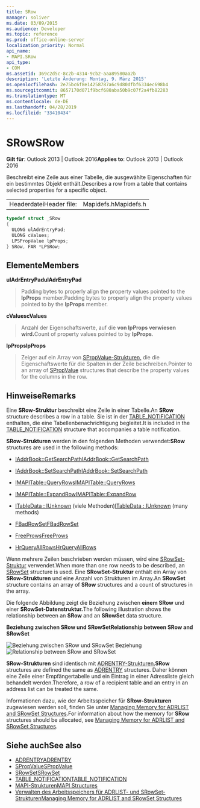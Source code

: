 ```yaml
---
title: SRow
manager: soliver
ms.date: 03/09/2015
ms.audience: Developer
ms.topic: reference
ms.prod: office-online-server
localization_priority: Normal
api_name:
- MAPI.SRow
api_type:
- COM
ms.assetid: 369c2d5c-8c2b-4314-9cb2-aaa89580aa2b
description: 'Letzte Änderung: Montag, 9. März 2015'
ms.openlocfilehash: 2e75bc6f8e14258787a6c9d80dfbf6334ec698b4
ms.sourcegitcommit: 8657170d071f9bcf680aba50b9c07f2a4fb82283
ms.translationtype: MT
ms.contentlocale: de-DE
ms.lasthandoff: 04/28/2019
ms.locfileid: "33410434"
---
```

# <a name="srow"></a><span data-ttu-id="b0aac-103">SRow</span><span class="sxs-lookup"><span data-stu-id="b0aac-103">SRow</span></span>

<span data-ttu-id="b0aac-104">**Gilt für**: Outlook 2013 | Outlook 2016</span><span class="sxs-lookup"><span data-stu-id="b0aac-104">**Applies to**: Outlook 2013 | Outlook 2016</span></span> 
  
<span data-ttu-id="b0aac-105">Beschreibt eine Zeile aus einer Tabelle, die ausgewählte Eigenschaften für ein bestimmtes Objekt enthält.</span><span class="sxs-lookup"><span data-stu-id="b0aac-105">Describes a row from a table that contains selected properties for a specific object.</span></span> 
  
|||
|:-----|:-----|
|<span data-ttu-id="b0aac-106">Headerdatei</span><span class="sxs-lookup"><span data-stu-id="b0aac-106">Header file:</span></span>  <br/> |<span data-ttu-id="b0aac-107">Mapidefs.h</span><span class="sxs-lookup"><span data-stu-id="b0aac-107">Mapidefs.h</span></span>  <br/> |
   
```cpp
typedef struct _SRow
{
  ULONG ulAdrEntryPad;
  ULONG cValues;
  LPSPropValue lpProps;
} SRow, FAR *LPSRow;

```

## <a name="members"></a><span data-ttu-id="b0aac-108">Elemente</span><span class="sxs-lookup"><span data-stu-id="b0aac-108">Members</span></span>

<span data-ttu-id="b0aac-109">**ulAdrEntryPad**</span><span class="sxs-lookup"><span data-stu-id="b0aac-109">**ulAdrEntryPad**</span></span>
  
> <span data-ttu-id="b0aac-110">Padding bytes to properly align the property values pointed to the **lpProps** member.</span><span class="sxs-lookup"><span data-stu-id="b0aac-110">Padding bytes to properly align the property values pointed to by the **lpProps** member.</span></span> 
    
<span data-ttu-id="b0aac-111">**cValues**</span><span class="sxs-lookup"><span data-stu-id="b0aac-111">**cValues**</span></span>
  
> <span data-ttu-id="b0aac-112">Anzahl der Eigenschaftswerte, auf die **von lpProps verwiesen wird.**</span><span class="sxs-lookup"><span data-stu-id="b0aac-112">Count of property values pointed to by **lpProps**.</span></span> 
    
<span data-ttu-id="b0aac-113">**lpProps**</span><span class="sxs-lookup"><span data-stu-id="b0aac-113">**lpProps**</span></span>
  
> <span data-ttu-id="b0aac-114">Zeiger auf ein Array von [SPropValue-Strukturen,](spropvalue.md) die die Eigenschaftswerte für die Spalten in der Zeile beschreiben.</span><span class="sxs-lookup"><span data-stu-id="b0aac-114">Pointer to an array of [SPropValue](spropvalue.md) structures that describe the property values for the columns in the row.</span></span> 
    
## <a name="remarks"></a><span data-ttu-id="b0aac-115">Hinweise</span><span class="sxs-lookup"><span data-stu-id="b0aac-115">Remarks</span></span>

<span data-ttu-id="b0aac-116">Eine **SRow-Struktur** beschreibt eine Zeile in einer Tabelle.</span><span class="sxs-lookup"><span data-stu-id="b0aac-116">An **SRow** structure describes a row in a table.</span></span> <span data-ttu-id="b0aac-117">Sie ist in der [TABLE_NOTIFICATION](table_notification.md) enthalten, die eine Tabellenbenachrichtigung begleitet.</span><span class="sxs-lookup"><span data-stu-id="b0aac-117">It is included in the [TABLE_NOTIFICATION](table_notification.md) structure that accompanies a table notification.</span></span> 
  
<span data-ttu-id="b0aac-118">**SRow-Strukturen** werden in den folgenden Methoden verwendet:</span><span class="sxs-lookup"><span data-stu-id="b0aac-118">**SRow** structures are used in the following methods:</span></span> 
  
- [<span data-ttu-id="b0aac-119">IAddrBook::GetSearchPath</span><span class="sxs-lookup"><span data-stu-id="b0aac-119">IAddrBook::GetSearchPath</span></span>](iaddrbook-getsearchpath.md)
    
- [<span data-ttu-id="b0aac-120">IAddrBook::SetSearchPath</span><span class="sxs-lookup"><span data-stu-id="b0aac-120">IAddrBook::SetSearchPath</span></span>](iaddrbook-setsearchpath.md)
    
- [<span data-ttu-id="b0aac-121">IMAPITable::QueryRows</span><span class="sxs-lookup"><span data-stu-id="b0aac-121">IMAPITable::QueryRows</span></span>](imapitable-queryrows.md)
    
- [<span data-ttu-id="b0aac-122">IMAPITable::ExpandRow</span><span class="sxs-lookup"><span data-stu-id="b0aac-122">IMAPITable::ExpandRow</span></span>](imapitable-expandrow.md)
    
- <span data-ttu-id="b0aac-123">[ITableData : IUnknown](itabledataiunknown.md) (viele Methoden)</span><span class="sxs-lookup"><span data-stu-id="b0aac-123">[ITableData : IUnknown](itabledataiunknown.md) (many methods)</span></span> 
    
- [<span data-ttu-id="b0aac-124">FBadRowSet</span><span class="sxs-lookup"><span data-stu-id="b0aac-124">FBadRowSet</span></span>](fbadrowset.md)
    
- [<span data-ttu-id="b0aac-125">FreeProws</span><span class="sxs-lookup"><span data-stu-id="b0aac-125">FreeProws</span></span>](freeprows.md)
    
- [<span data-ttu-id="b0aac-126">HrQueryAllRows</span><span class="sxs-lookup"><span data-stu-id="b0aac-126">HrQueryAllRows</span></span>](hrqueryallrows.md)
    
<span data-ttu-id="b0aac-127">Wenn mehrere Zeilen beschrieben werden müssen, wird eine [SRowSet-Struktur](srowset.md) verwendet.</span><span class="sxs-lookup"><span data-stu-id="b0aac-127">When more than one row needs to be described, an [SRowSet](srowset.md) structure is used.</span></span> <span data-ttu-id="b0aac-128">Eine **SRowSet-Struktur** enthält ein Array von **SRow-Strukturen** und eine Anzahl von Strukturen im Array.</span><span class="sxs-lookup"><span data-stu-id="b0aac-128">An **SRowSet** structure contains an array of **SRow** structures and a count of structures in the array.</span></span> 
  
<span data-ttu-id="b0aac-129">Die folgende Abbildung zeigt die Beziehung zwischen **einem SRow** und einer **SRowSet-Datenstruktur.**</span><span class="sxs-lookup"><span data-stu-id="b0aac-129">The following illustration shows the relationship between an **SRow** and an **SRowSet** data structure.</span></span> 
  
<span data-ttu-id="b0aac-130">**Beziehung zwischen SRow und SRowSet**</span><span class="sxs-lookup"><span data-stu-id="b0aac-130">**Relationship between SRow and SRowSet**</span></span>
  
<span data-ttu-id="b0aac-131">![Beziehung zwischen SRow und SRowSet Beziehung](media/amapi_17.gif "zwischen SRow und SRowSet")</span><span class="sxs-lookup"><span data-stu-id="b0aac-131">![Relationship between SRow and SRowSet](media/amapi_17.gif "Relationship between SRow and SRowSet")</span></span>
  
<span data-ttu-id="b0aac-132">**SRow-Strukturen** sind identisch mit [ADRENTRY-Strukturen.](adrentry.md)</span><span class="sxs-lookup"><span data-stu-id="b0aac-132">**SRow** structures are defined the same as [ADRENTRY](adrentry.md) structures.</span></span> <span data-ttu-id="b0aac-133">Daher können eine Zeile einer Empfängertabelle und ein Eintrag in einer Adressliste gleich behandelt werden.</span><span class="sxs-lookup"><span data-stu-id="b0aac-133">Therefore, a row of a recipient table and an entry in an address list can be treated the same.</span></span> 
  
<span data-ttu-id="b0aac-134">Informationen dazu, wie der Arbeitsspeicher für **SRow-Strukturen** zugewiesen werden soll, finden Sie unter [Managing Memory for ADRLIST and SRowSet Structures](managing-memory-for-adrlist-and-srowset-structures.md).</span><span class="sxs-lookup"><span data-stu-id="b0aac-134">For information about how the memory for **SRow** structures should be allocated, see [Managing Memory for ADRLIST and SRowSet Structures](managing-memory-for-adrlist-and-srowset-structures.md).</span></span>
  
## <a name="see-also"></a><span data-ttu-id="b0aac-135">Siehe auch</span><span class="sxs-lookup"><span data-stu-id="b0aac-135">See also</span></span>

- [<span data-ttu-id="b0aac-136">ADRENTRY</span><span class="sxs-lookup"><span data-stu-id="b0aac-136">ADRENTRY</span></span>](adrentry.md)
- [<span data-ttu-id="b0aac-137">SPropValue</span><span class="sxs-lookup"><span data-stu-id="b0aac-137">SPropValue</span></span>](spropvalue.md)
- [<span data-ttu-id="b0aac-138">SRowSet</span><span class="sxs-lookup"><span data-stu-id="b0aac-138">SRowSet</span></span>](srowset.md)
- [<span data-ttu-id="b0aac-139">TABLE_NOTIFICATION</span><span class="sxs-lookup"><span data-stu-id="b0aac-139">TABLE_NOTIFICATION</span></span>](table_notification.md)
- [<span data-ttu-id="b0aac-140">MAPI-Strukturen</span><span class="sxs-lookup"><span data-stu-id="b0aac-140">MAPI Structures</span></span>](mapi-structures.md)
- [<span data-ttu-id="b0aac-141">Verwalten des Arbeitsspeichers für ADRLIST- und SRowSet-Strukturen</span><span class="sxs-lookup"><span data-stu-id="b0aac-141">Managing Memory for ADRLIST and SRowSet Structures</span></span>](managing-memory-for-adrlist-and-srowset-structures.md)


